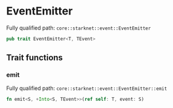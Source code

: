 # EventEmitter

Fully qualified path: `core::starknet::event::EventEmitter`

```rust
pub trait EventEmitter<T, TEvent>
```

## Trait functions

### emit

Fully qualified path: `core::starknet::event::EventEmitter::emit`

```rust
fn emit<S, +Into<S, TEvent>>(ref self: T, event: S)
```


